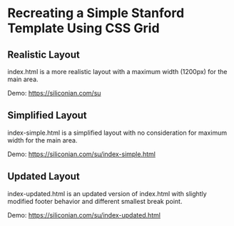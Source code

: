 # Recreating a Simple Stanford Template Using CSS Grid

## Realistic Layout
index.html is a more realistic layout with a maximum width (1200px) for the main area.

Demo: https://siliconian.com/su

## Simplified Layout
index-simple.html is a simplified layout with no consideration for maximum width for the main area.

Demo: https://siliconian.com/su/index-simple.html

## Updated Layout
index-updated.html is an updated version of index.html with slightly modified footer behavior and different smallest break point.

Demo: https://siliconian.com/su/index-updated.html
